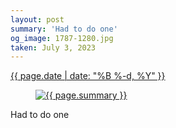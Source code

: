 ```yaml
---
layout: post
summary: 'Had to do one'
og_image: 1787-1280.jpg
taken: July 3, 2023
---
```


<div class="post">
 <time>
  <a href="/1787">
   {{ page.date | date: "%B %-d, %Y" }}
  </a>
 </time>
 <a href="/1787">
  <figure data-taken="7/3/2023">
   <img alt="{{ page.summary }}" sizes="(min-width: 700px) 50vw, calc(100vw - 2rem)" src="{{ site.assets_url }}/1787-640.jpg" srcset="{{ site.assets_url }}/1787-320.jpg 320w, {{ site.assets_url }}/1787-640.jpg 640w, {{ site.assets_url }}/1787-960.jpg 960w, {{ site.assets_url }}/1787-1280.jpg 1280w"/>
  </figure>
 </a>
 <span>
  Had to do one
 </span>
</div>
